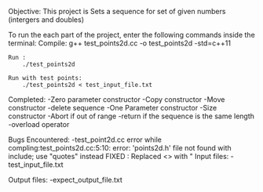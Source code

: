 Objective:
    This project is Sets a sequence for set of given numbers (intergers and doubles)


To run the each part of the project, enter the following commands inside the terminal:
    Compile:
        g++ test_points2d.cc -o test_points2d -std=c++11

    Run :
        ./test_points2d

    Run with test points:
        ./test_points2d < test_input_file.txt

Completed:
    -Zero parameter constructor
    -Copy constructor
    -Move constructor
    -delete sequence 
    -One Parameter constructor
    -Size constructor
    -Abort if out of range
    -return if the sequence is the same length
    -overload operator

Bugs Encountered:
    -test_point2d.cc error while compling:test_points2d.cc:5:10: 
    error: 'points2d.h' file not found with <angled> include; use "quotes" instead
        FIXED : Replaced <> with "
Input files:
    -test_input_file.txt

Output files:
    -expect_output_file.txt
```
